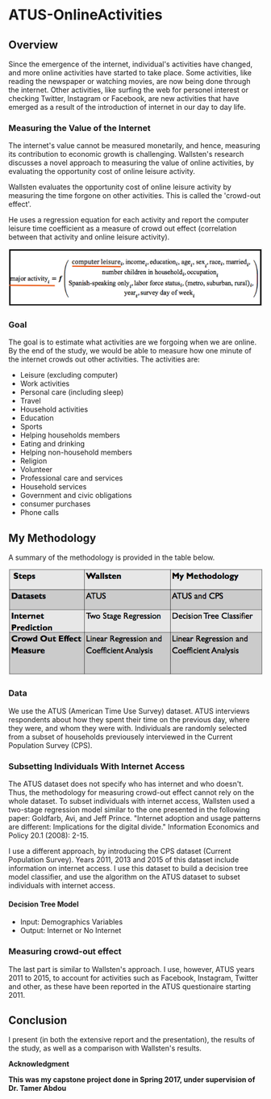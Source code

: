 # ATUS-OnlineActivities

## Overview

Since the emergence of the internet, individual's activities have changed, and more online activities have started to take place. Some activities, like reading the newspaper or watching movies, are now being done through the internet. Other activities, like surfing the web for personel interest or checking Twitter, Instagram or Facebook, are new activities that have emerged as a result of the introduction of internet in our day to day life. 


### Measuring the Value of the Internet

The internet's value cannot be measured monetarily, and hence, measuring its contribution to economic growth is challenging. Wallsten's research discusses a novel approach to measuring the value of online activities, by evaluating the opportunity cost of online leisure activity. 

Wallsten evaluates the opportunity cost of online leisure activity by measuring the time forgone on other activities. This is called the 'crowd-out effect'.

He uses a regression equation for each activity and report the computer leisure time coefficient as a measure of crowd out effect (correlation between that activity and online leisure activity).

![equation](https://github.com/Dalia-Sh/ATUS-OnlineActivities/blob/master/Other/equation.png)

### Goal
The goal is to estimate what activities are we forgoing when we are online. By the end of the study, we would be able to measure how one minute of the internet crowds out other activities. The activities are: 

- Leisure (excluding computer)
- Work activities
- Personal care (including sleep)
- Travel
- Household activities
- Education
- Sports
- Helping households members
- Eating and drinking
- Helping non-household members
- Religion
- Volunteer
- Professional care and services
- Household services
- Government and civic obligations
- consumer purchases
- Phone calls

## My Methodology

A summary of the methodology is provided in the table below.

![summary](https://github.com/Dalia-Sh/ATUS-OnlineActivities/blob/master/Other/summary.png)

### Data
We use the ATUS (American Time Use Survey) dataset. ATUS interviews respondents about how they spent their time on the previous day, where they were, and whom they were with. Individuals are randomly selected from a subset of households previousely interviewed in the Current Population Survey (CPS). 

### Subsetting Individuals With Internet Access
The ATUS dataset does not specify who has internet and who doesn't. Thus, the methodology for measuring crowd-out effect cannot rely on the whole dataset.
To subset individuals with internet access, Wallsten used a two-stage regression model similar to the one presented in the following paper: Goldfarb, Avi, and Jeff Prince. "Internet adoption and usage patterns are different: Implications for the
digital divide." Information Economics and Policy 20.1 (2008): 2-15.

I use a different approach, by introducing the CPS dataset (Current Population Survey). Years 2011, 2013 and 2015 of this dataset include information on internet access. I use this dataset to build a decision tree model classifier, and use the algorithm on the ATUS dataset to subset individuals with internet access.

#### Decision Tree Model
- Input: Demographics Variables
- Output: Internet or No Internet

### Measuring crowd-out effect
The last part is similar to Wallsten's approach. I use, however, ATUS years 2011 to 2015, to account for activities such as Facebook, Instagram, Twitter and other, as these have been reported in the ATUS questionaire starting 2011.

## Conclusion
I present (in both the extensive report and the presentation), the results of the study, as well as a comparison with Wallsten's results. 

**Acknowledgment**

**This was my capstone project done in Spring 2017, under supervision of Dr. Tamer Abdou**
